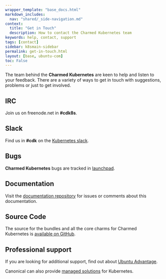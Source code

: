```yaml
---
wrapper_template: "base_docs.html"
markdown_includes:
  nav: "shared/_side-navigation.md"
context:
  title: "Get in Touch"
  description: How to contact the Charmed Kubernetes team
keywords: help, contact, support
tags: [contact]
sidebar: k8smain-sidebar
permalink: get-in-touch.html
layout: [base, ubuntu-com]
toc: False
---
```


The team behind the **Charmed Kubernetes** are
keen to help and listen to your feedback. There are a variety of ways to get
in touch with suggestions, problems or just to get involved.

## IRC

Join us on freenode.net in **#cdk8s**.

## Slack

Find us in **#cdk** on the [Kubernetes slack][slack].

## Bugs

**Charmed Kubernetes** bugs  are tracked in [launchpad][lp].

## Documentation

Visit the [documentation repository][docs] for issues or comments about this documentation.

## Source Code

The source for the bundles and all the core charms for Charmed Kubernetes is
[available on GitHub][source].


## Professional support

If you are looking for additional support, find out about [Ubuntu Advantage][support].

Canonical can also provide [managed solutions][managed] for Kubernetes.

<!-- LINKS -->

[docs]:  https://github.com/juju-solutions/kubernetes-docs
[lp]: https://bugs.launchpad.net/charmed-kubernetes
[support]: /support
[managed]: /kubernetes/managed
[slack]: http://slack.kubernetes.io/
[source]: https://github.com/charmed-kubernetes
